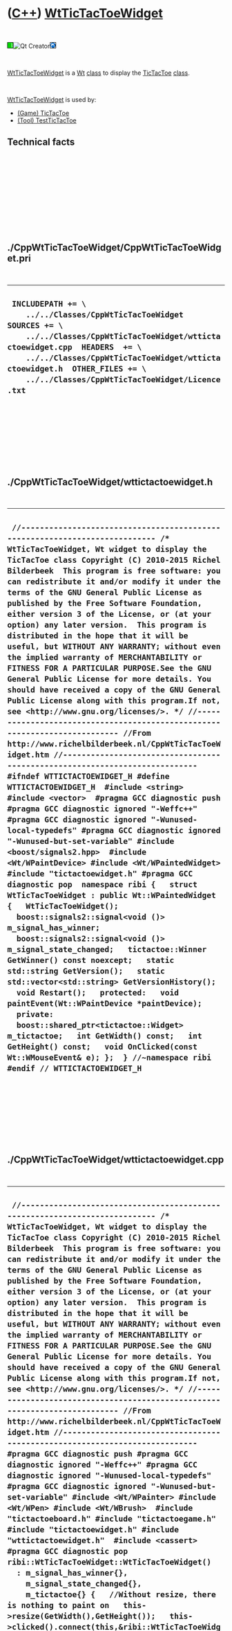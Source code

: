 



 

 

 

 

 

([C++](Cpp.md)) [WtTicTacToeWidget](CppWtTicTacToeWidget.md)
==============================================================

 

![Wt](PicWt.png)![Qt
Creator](PicQtCreator.png)![Lubuntu](PicLubuntu.png)

 

[WtTicTacToeWidget](CppWtTicTacToeWidget.md) is a [Wt](CppWt.md)
[class](CppClass.md) to display the [TicTacToe](CppTicTacToe.md)
[class](CppClass.md).

 

[WtTicTacToeWidget](CppWtTicTacToeWidget.md) is used by:

-   [(Game) TicTacToe](GameTicTacToe.md)
-   [(Tool) TestTicTacToe](ToolTestTicTacToe.md)

Technical facts
---------------

 

 

 

 

 

 

./CppWtTicTacToeWidget/CppWtTicTacToeWidget.pri
-----------------------------------------------

 

  --------------------------------------------------------------------------------------------------------------------------------------------------------------------------------------------------------------------------------------------------------------------------------------
  ` INCLUDEPATH += \     ../../Classes/CppWtTicTacToeWidget  SOURCES += \     ../../Classes/CppWtTicTacToeWidget/wttictactoewidget.cpp  HEADERS  += \     ../../Classes/CppWtTicTacToeWidget/wttictactoewidget.h  OTHER_FILES += \     ../../Classes/CppWtTicTacToeWidget/Licence.txt`
  --------------------------------------------------------------------------------------------------------------------------------------------------------------------------------------------------------------------------------------------------------------------------------------

 

 

 

 

 

./CppWtTicTacToeWidget/wttictactoewidget.h
------------------------------------------

 

  --------------------------------------------------------------------------------------------------------------------------------------------------------------------------------------------------------------------------------------------------------------------------------------------------------------------------------------------------------------------------------------------------------------------------------------------------------------------------------------------------------------------------------------------------------------------------------------------------------------------------------------------------------------------------------------------------------------------------------------------------------------------------------------------------------------------------------------------------------------------------------------------------------------------------------------------------------------------------------------------------------------------------------------------------------------------------------------------------------------------------------------------------------------------------------------------------------------------------------------------------------------------------------------------------------------------------------------------------------------------------------------------------------------------------------------------------------------------------------------------------------------------------------------------------------------------------------------------------------------------------------------------------------------------------------------------------------------------------------------------------------------------------------------------------------------------------------------------------------------------------------------------------------------------------------------------------------------------------------------------------------------------------------------------------------------------------------------------------------------------------------------------------------------------
  ` //--------------------------------------------------------------------------- /* WtTicTacToeWidget, Wt widget to display the TicTacToe class Copyright (C) 2010-2015 Richel Bilderbeek  This program is free software: you can redistribute it and/or modify it under the terms of the GNU General Public License as published by the Free Software Foundation, either version 3 of the License, or (at your option) any later version.  This program is distributed in the hope that it will be useful, but WITHOUT ANY WARRANTY; without even the implied warranty of MERCHANTABILITY or FITNESS FOR A PARTICULAR PURPOSE.See the GNU General Public License for more details. You should have received a copy of the GNU General Public License along with this program.If not, see <http://www.gnu.org/licenses/>. */ //--------------------------------------------------------------------------- //From http://www.richelbilderbeek.nl/CppWtTicTacToeWidget.htm //--------------------------------------------------------------------------- #ifndef WTTICTACTOEWIDGET_H #define WTTICTACTOEWIDGET_H  #include <string> #include <vector>  #pragma GCC diagnostic push #pragma GCC diagnostic ignored "-Weffc++" #pragma GCC diagnostic ignored "-Wunused-local-typedefs" #pragma GCC diagnostic ignored "-Wunused-but-set-variable" #include <boost/signals2.hpp>  #include <Wt/WPaintDevice> #include <Wt/WPaintedWidget>  #include "tictactoewidget.h" #pragma GCC diagnostic pop  namespace ribi {   struct WtTicTacToeWidget : public Wt::WPaintedWidget {   WtTicTacToeWidget();   boost::signals2::signal<void ()> m_signal_has_winner;   boost::signals2::signal<void ()> m_signal_state_changed;   tictactoe::Winner GetWinner() const noexcept;   static std::string GetVersion();   static std::vector<std::string> GetVersionHistory();   void Restart();   protected:   void paintEvent(Wt::WPaintDevice *paintDevice);   private:   boost::shared_ptr<tictactoe::Widget> m_tictactoe;   int GetWidth() const;   int GetHeight() const;   void OnClicked(const Wt::WMouseEvent& e); };  } //~namespace ribi  #endif // WTTICTACTOEWIDGET_H`
  --------------------------------------------------------------------------------------------------------------------------------------------------------------------------------------------------------------------------------------------------------------------------------------------------------------------------------------------------------------------------------------------------------------------------------------------------------------------------------------------------------------------------------------------------------------------------------------------------------------------------------------------------------------------------------------------------------------------------------------------------------------------------------------------------------------------------------------------------------------------------------------------------------------------------------------------------------------------------------------------------------------------------------------------------------------------------------------------------------------------------------------------------------------------------------------------------------------------------------------------------------------------------------------------------------------------------------------------------------------------------------------------------------------------------------------------------------------------------------------------------------------------------------------------------------------------------------------------------------------------------------------------------------------------------------------------------------------------------------------------------------------------------------------------------------------------------------------------------------------------------------------------------------------------------------------------------------------------------------------------------------------------------------------------------------------------------------------------------------------------------------------------------------------------

 

 

 

 

 

./CppWtTicTacToeWidget/wttictactoewidget.cpp
--------------------------------------------

 

  -------------------------------------------------------------------------------------------------------------------------------------------------------------------------------------------------------------------------------------------------------------------------------------------------------------------------------------------------------------------------------------------------------------------------------------------------------------------------------------------------------------------------------------------------------------------------------------------------------------------------------------------------------------------------------------------------------------------------------------------------------------------------------------------------------------------------------------------------------------------------------------------------------------------------------------------------------------------------------------------------------------------------------------------------------------------------------------------------------------------------------------------------------------------------------------------------------------------------------------------------------------------------------------------------------------------------------------------------------------------------------------------------------------------------------------------------------------------------------------------------------------------------------------------------------------------------------------------------------------------------------------------------------------------------------------------------------------------------------------------------------------------------------------------------------------------------------------------------------------------------------------------------------------------------------------------------------------------------------------------------------------------------------------------------------------------------------------------------------------------------------------------------------------------------------------------------------------------------------------------------------------------------------------------------------------------------------------------------------------------------------------------------------------------------------------------------------------------------------------------------------------------------------------------------------------------------------------------------------------------------------------------------------------------------------------------------------------------------------------------------------------------------------------------------------------------------------------------------------------------------------------------------------------------------------------------------------------------------------------------------------------------------------------------------------------------------------------------------------------------------------------------------------------------------------------------------------------------------------------------------------------------------------------------------------------------------------------------------------------------------------------------------------------------------------------------------------------------------------------------------------------------------------------------------------------------------------------------------------------------------------------------------------------------------------------------------------------------------------------------------------------------------------------------------------------------------------------------------------------------------------------------------------------------------------------------------------------------------------------------------------------------------------------------------------------------------------------------------------------------------------------------------------------------------------------------------------------------------------------------------------------------------------------------------------------------------------------------------------------------------------------------------------------------------------------------------------------------------------------------------------------------------------------------------------------------------------------------------------------------------------------------------------------------------------------------------------------------------------------------------------------------------------------------------------------------------------------------------------------------------------------------------------------------------------------------------------------------------------------------------------------------------------------------------------------------------------
  ` //--------------------------------------------------------------------------- /* WtTicTacToeWidget, Wt widget to display the TicTacToe class Copyright (C) 2010-2015 Richel Bilderbeek  This program is free software: you can redistribute it and/or modify it under the terms of the GNU General Public License as published by the Free Software Foundation, either version 3 of the License, or (at your option) any later version.  This program is distributed in the hope that it will be useful, but WITHOUT ANY WARRANTY; without even the implied warranty of MERCHANTABILITY or FITNESS FOR A PARTICULAR PURPOSE.See the GNU General Public License for more details. You should have received a copy of the GNU General Public License along with this program.If not, see <http://www.gnu.org/licenses/>. */ //--------------------------------------------------------------------------- //From http://www.richelbilderbeek.nl/CppWtTicTacToeWidget.htm //--------------------------------------------------------------------------- #pragma GCC diagnostic push #pragma GCC diagnostic ignored "-Weffc++" #pragma GCC diagnostic ignored "-Wunused-local-typedefs" #pragma GCC diagnostic ignored "-Wunused-but-set-variable" #include <Wt/WPainter> #include <Wt/WPen> #include <Wt/WBrush>  #include "tictactoeboard.h" #include "tictactoegame.h" #include "tictactoewidget.h" #include "wttictactoewidget.h"  #include <cassert> #pragma GCC diagnostic pop  ribi::WtTicTacToeWidget::WtTicTacToeWidget()   : m_signal_has_winner{},     m_signal_state_changed{},     m_tictactoe{} {   //Without resize, there is nothing to paint on   this->resize(GetWidth(),GetHeight());   this->clicked().connect(this,&ribi::WtTicTacToeWidget::OnClicked);   this->update(); }  ribi::tictactoe::Winner ribi::WtTicTacToeWidget::GetWinner() const noexcept {   return m_tictactoe->GetWinner(); }  int ribi::WtTicTacToeWidget::GetHeight() const {   return 300.0; }  std::string ribi::WtTicTacToeWidget::GetVersion() {   return "1.0"; }  std::vector<std::string> ribi::WtTicTacToeWidget::GetVersionHistory() {   return {     "2011-01-06: version 1.0: initial version"   }; }  int ribi::WtTicTacToeWidget::GetWidth() const {   return 300.0; }  void ribi::WtTicTacToeWidget::OnClicked(const Wt::WMouseEvent& e) {   if (m_tictactoe->GetWinner() != tictactoe::Winner::no_winner) return;   const int x = 3 * e.widget().x / this->GetWidth();   if (x < 0 || x > 2) return;   const int y = 3 * e.widget().y / this->GetHeight();   if (y < 0 || y > 2) return;   if (m_tictactoe->GetGame()->CanDoMove(x,y))   {     m_tictactoe->Select(x,y);     m_tictactoe->DoMove();     //emit that the state has changed     this->m_signal_state_changed();   }   if (m_tictactoe->GetWinner() != tictactoe::Winner::no_winner)   {     //emit that there is a winner     this->m_signal_has_winner();   }   this->update(); }  void ribi::WtTicTacToeWidget::paintEvent(Wt::WPaintDevice *paintDevice) {   Wt::WPainter painter(paintDevice);   const int width  = GetWidth();   const int height = GetHeight();   //Set black pen   Wt::WPen pen = painter.pen();   pen.setCapStyle(Wt::RoundCap);   pen.setColor(Wt::WColor(255,255,255));   painter.setPen(pen);   painter.setBrush(Wt::WBrush(Wt::WColor(255,255,255)));   painter.drawRect(0.0,0.0,GetWidth(),GetHeight());   //Set thick white pen   pen.setColor(Wt::WColor(0,0,0));   const int line_width = std::min(width,height) / 15;   pen.setWidth(line_width);   painter.setPen(pen);   //Vertical lines   painter.drawLine(       ((1*width)/3)+4,     0+(line_width/2),       ((1*width)/3)-4,height-(line_width/2));   painter.drawLine(       ((2*width)/3)-4,     0+(line_width/2),       ((2*width)/3)+8,height-(line_width/2));   //Horizontal lines   painter.drawLine(       0+(line_width/2),((1*height)/3)+4,       width-(line_width/2),((1*height)/3)-4);   painter.drawLine(       0+(line_width/2),((2*height)/3)-4,       width-(line_width/2),((2*height)/3)+8);   for (int row=0; row!=3; ++row)   {     const int x1 = ((row + 0) * (width / 3)) + (line_width/1) + 4;     const int x2 = ((row + 1) * (width / 3)) - (line_width/1) - 4;     for (int col=0; col!=3; ++col)     {       const int y1 = ((col + 0) * (height / 3)) + (line_width/1) + 4;       const int y2 = ((col + 1) * (height / 3)) - (line_width/1) - 4;       const ribi::tictactoe::Square square = m_tictactoe->GetGame()->GetBoard()->GetSquare(row,col);       if (square == tictactoe::Square::player1)       {         //player1 = cross         painter.drawLine(x1,y1,x2,y2);         painter.drawLine(x1,y2,x2,y1);       }       else if (square == tictactoe::Square::player2)       {         //player1 = circle         painter.drawEllipse(x1,y1,x2-x1,y2-y1);       }     }   } }  void ribi::WtTicTacToeWidget::Restart() {   const boost::shared_ptr<tictactoe::Widget> new_tictactoe(     new tictactoe::Widget   );   m_tictactoe = new_tictactoe;   this->update(); }`
  -------------------------------------------------------------------------------------------------------------------------------------------------------------------------------------------------------------------------------------------------------------------------------------------------------------------------------------------------------------------------------------------------------------------------------------------------------------------------------------------------------------------------------------------------------------------------------------------------------------------------------------------------------------------------------------------------------------------------------------------------------------------------------------------------------------------------------------------------------------------------------------------------------------------------------------------------------------------------------------------------------------------------------------------------------------------------------------------------------------------------------------------------------------------------------------------------------------------------------------------------------------------------------------------------------------------------------------------------------------------------------------------------------------------------------------------------------------------------------------------------------------------------------------------------------------------------------------------------------------------------------------------------------------------------------------------------------------------------------------------------------------------------------------------------------------------------------------------------------------------------------------------------------------------------------------------------------------------------------------------------------------------------------------------------------------------------------------------------------------------------------------------------------------------------------------------------------------------------------------------------------------------------------------------------------------------------------------------------------------------------------------------------------------------------------------------------------------------------------------------------------------------------------------------------------------------------------------------------------------------------------------------------------------------------------------------------------------------------------------------------------------------------------------------------------------------------------------------------------------------------------------------------------------------------------------------------------------------------------------------------------------------------------------------------------------------------------------------------------------------------------------------------------------------------------------------------------------------------------------------------------------------------------------------------------------------------------------------------------------------------------------------------------------------------------------------------------------------------------------------------------------------------------------------------------------------------------------------------------------------------------------------------------------------------------------------------------------------------------------------------------------------------------------------------------------------------------------------------------------------------------------------------------------------------------------------------------------------------------------------------------------------------------------------------------------------------------------------------------------------------------------------------------------------------------------------------------------------------------------------------------------------------------------------------------------------------------------------------------------------------------------------------------------------------------------------------------------------------------------------------------------------------------------------------------------------------------------------------------------------------------------------------------------------------------------------------------------------------------------------------------------------------------------------------------------------------------------------------------------------------------------------------------------------------------------------------------------------------------------------------------------------------------------------------------------------------------

 

 

 

 

 





 




This page has been created by the [tool](Tools.md)
[CodeToHtml](ToolCodeToHtml.md)

